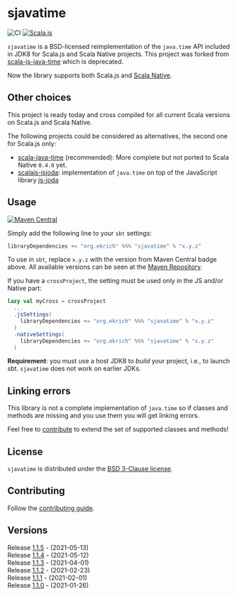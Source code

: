 # sjavatime

![CI](https://github.com/ekrich/sjavatime/workflows/CI/badge.svg)
[![Scala.js](https://www.scala-js.org/assets/badges/scalajs-1.0.0.svg)](https://www.scala-js.org)

`sjavatime` is a BSD-licensed reimplementation of the `java.time` API
included in JDK8 for Scala.js and Scala Native projects. This project was forked from
[scala-js-java-time](https://github.com/scala-js/scala-js-java-time) which is deprecated.

Now the library supports both Scala.js and [Scala Native](https://scala-native.readthedocs.io/).

## Other choices
This project is ready today and cross compiled for all current Scala versions on Scala.js and Scala Native.

The following projects could be considered as alternatives, the second one for Scala.js only:

* [scala-java-time](https://github.com/cquiroz/scala-java-time) (recommended): More complete but not ported to Scala Native `0.4.0` yet.
* [scalajs-jsjoda](https://github.com/zoepepper/scalajs-jsjoda): implementation of `java.time` on top of the JavaScript library [js-joda](https://github.com/js-joda/js-joda)

## Usage
[![Maven Central](https://img.shields.io/maven-central/v/org.ekrich/sjavatime_native0.4_2.13.svg)](https://maven-badges.herokuapp.com/maven-central/org.ekrich/sjavatime_native0.4_2.13)

Simply add the following line to your `sbt` settings:

```scala
libraryDependencies += "org.ekrich" %%% "sjavatime" % "x.y.z"
```

To use in `sbt`, replace `x.y.z` with the version from Maven Central badge above.
All available versions can be seen at the [Maven Repository](https://mvnrepository.com/artifact/org.ekrich/sjavatime).

If you have a `crossProject`, the setting must be used only in the JS and/or Native part:

```scala
lazy val myCross = crossProject
  ...
  .jsSettings(
    libraryDependencies += "org.ekrich" %%% "sjavatime" % "x.y.z"
  )
  .nativeSettings(
    libraryDependencies += "org.ekrich" %%% "sjavatime" % "x.y.z"
  )
```

**Requirement**: you must use a host JDK8 to *build* your project, i.e., to
launch sbt. `sjavatime` does not work on earlier JDKs.

## Linking errors

This library is not a complete implementation of `java.time` so if classes and methods
are missing and you use them you will get linking errors.

Feel free to [contribute](./CONTRIBUTING.md) to extend the set of supported
classes and methods!

## License

`sjavatime` is distributed under the
[BSD 3-Clause license](./LICENSE.txt).

## Contributing

Follow the [contributing guide](./CONTRIBUTING.md).

## Versions

Release [1.1.5](https://github.com/ekrich/sjavatime/releases/tag/v1.1.5) - (2021-05-13)<br/>
Release [1.1.4](https://github.com/ekrich/sjavatime/releases/tag/v1.1.4) - (2021-05-12)<br/>
Release [1.1.3](https://github.com/ekrich/sjavatime/releases/tag/v1.1.3) - (2021-04-01)<br/>
Release [1.1.2](https://github.com/ekrich/sjavatime/releases/tag/v1.1.2) - (2021-02-23)<br/>
Release [1.1.1](https://github.com/ekrich/sjavatime/releases/tag/v1.1.1) - (2021-02-01)<br/>
Release [1.1.0](https://github.com/ekrich/sjavatime/releases/tag/v1.1.0) - (2021-01-26)<br/>
